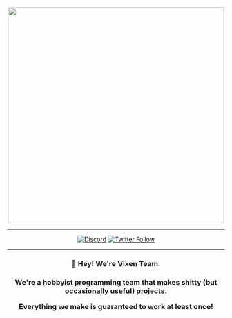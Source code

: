 <div align="center"><img align="center" src="https://user-images.githubusercontent.com/23368872/175835133-426b1552-0f0b-476d-a6d6-dbc5c0f897f2.png" width="500px"/>
<hr/>
<a href="https://discord.gg/85cmMg24qB"><img alt="Discord" src="https://img.shields.io/discord/261098121168289792?color=13111d&label=Join%20our%20Discord&logo=Discord"></a>
<a href="https://twitter.com/VixenTeam_"><img alt="Twitter Follow" src="https://img.shields.io/twitter/follow/VixenTeam_?style=social&label=Follow%20us%20on%20Twitter"></a>
<hr/>

  <h3>👋 Hey! We're Vixen Team.</h3>
<h3>We're a hobbyist programming team that makes shitty (but occasionally useful) projects. 
  
  Everything we make is guaranteed to work at least once!</h3>
